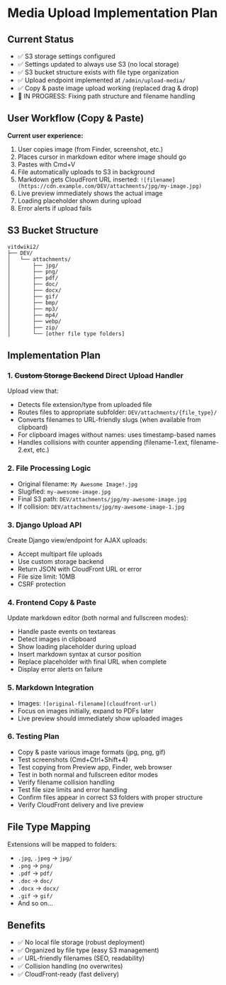 # Media Upload Implementation Plan

## Current Status
- ✅ S3 storage settings configured
- ✅ Settings updated to always use S3 (no local storage)
- ✅ S3 bucket structure exists with file type organization
- ✅ Upload endpoint implemented at `/admin/upload-media/`
- ✅ Copy & paste image upload working (replaced drag & drop)
- 🔧 IN PROGRESS: Fixing path structure and filename handling

## User Workflow (Copy & Paste)
**Current user experience:**
1. User copies image (from Finder, screenshot, etc.)
2. Places cursor in markdown editor where image should go
3. Pastes with Cmd+V
4. File automatically uploads to S3 in background
5. Markdown gets CloudFront URL inserted: `![filename](https://cdn.example.com/DEV/attachments/jpg/my-image.jpg)`
6. Live preview immediately shows the actual image
7. Loading placeholder shown during upload
8. Error alerts if upload fails

## S3 Bucket Structure
```
vitdwiki2/
├── DEV/
│   └── attachments/
│       ├── jpg/
│       ├── png/
│       ├── pdf/
│       ├── doc/
│       ├── docx/
│       ├── gif/
│       ├── bmp/
│       ├── mp3/
│       ├── mp4/
│       ├── webp/
│       ├── zip/
│       └── [other file type folders]
```

## Implementation Plan

### 1. ~~Custom Storage Backend~~ Direct Upload Handler
Upload view that:
- Detects file extension/type from uploaded file
- Routes files to appropriate subfolder: `DEV/attachments/{file_type}/`
- Converts filenames to URL-friendly slugs (when available from clipboard)
- For clipboard images without names: uses timestamp-based names
- Handles collisions with counter appending (filename-1.ext, filename-2.ext, etc.)

### 2. File Processing Logic
- Original filename: `My Awesome Image!.jpg`
- Slugified: `my-awesome-image.jpg`
- Final S3 path: `DEV/attachments/jpg/my-awesome-image.jpg`
- If collision: `DEV/attachments/jpg/my-awesome-image-1.jpg`

### 3. Django Upload API
Create Django view/endpoint for AJAX uploads:
- Accept multipart file uploads
- Use custom storage backend
- Return JSON with CloudFront URL or error
- File size limit: 10MB
- CSRF protection

### 4. Frontend Copy & Paste
Update markdown editor (both normal and fullscreen modes):
- Handle paste events on textareas
- Detect images in clipboard
- Show loading placeholder during upload  
- Insert markdown syntax at cursor position
- Replace placeholder with final URL when complete
- Display error alerts on failure

### 5. Markdown Integration
- Images: `![original-filename](cloudfront-url)`
- Focus on images initially, expand to PDFs later
- Live preview should immediately show uploaded images

### 6. Testing Plan
- Copy & paste various image formats (jpg, png, gif)
- Test screenshots (Cmd+Ctrl+Shift+4)
- Test copying from Preview app, Finder, web browser
- Test in both normal and fullscreen editor modes
- Verify filename collision handling
- Test file size limits and error handling
- Confirm files appear in correct S3 folders with proper structure
- Verify CloudFront delivery and live preview

## File Type Mapping
Extensions will be mapped to folders:
- `.jpg`, `.jpeg` → `jpg/`
- `.png` → `png/`
- `.pdf` → `pdf/`
- `.doc` → `doc/`
- `.docx` → `docx/`
- `.gif` → `gif/`
- And so on...

## Benefits
- ✅ No local file storage (robust deployment)
- ✅ Organized by file type (easy S3 management)
- ✅ URL-friendly filenames (SEO, readability)
- ✅ Collision handling (no overwrites)
- ✅ CloudFront-ready (fast delivery)